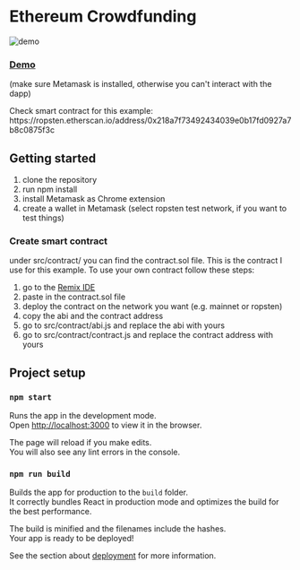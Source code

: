 # Ethereum Crowdfunding

![demo](https://user-images.githubusercontent.com/35738310/64013051-47c49100-cb1f-11e9-8877-c09a944261b5.PNG)

<h3><a target="_blank" href="https://alessandrokonrad.github.io/ethereum-funding/">Demo</a></h3>
<p>(make sure Metamask is installed, otherwise you can't interact with the dapp)</p>
Check smart contract for this example:
https://ropsten.etherscan.io/address/0x218a7f73492434039e0b17fd0927a7b8c0875f3c

## Getting started

1. clone the repository
2. run npm install
3. install Metamask as Chrome extension
4. create a wallet in Metamask (select ropsten test network, if you want to test things)


### Create smart contract
under src/contract/ you can find the contract.sol file. This is the contract I use for this example.
To use your own contract follow these steps:
1. go to the <a target="_blank" href="https://remix.ethereum.org/">Remix IDE</a>
2. paste in the contract.sol file
3. deploy the contract on the network you want (e.g. mainnet or ropsten)
4. copy the abi and the contract address
5. go to src/contract/abi.js and replace the abi with yours
6. go to src/contract/contract.js and replace the contract address with yours


## Project setup


### `npm start`

Runs the app in the development mode.<br>
Open [http://localhost:3000](http://localhost:3000) to view it in the browser.

The page will reload if you make edits.<br>
You will also see any lint errors in the console.

### `npm run build`

Builds the app for production to the `build` folder.<br>
It correctly bundles React in production mode and optimizes the build for the best performance.

The build is minified and the filenames include the hashes.<br>
Your app is ready to be deployed!

See the section about [deployment](https://facebook.github.io/create-react-app/docs/deployment) for more information.

